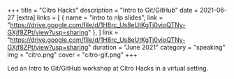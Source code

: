+++
title = "Citro Hacks"
description = "Intro to Git/GitHub"
date = 2021-06-27
[extra]
links = [
      { name = "intro to nlp slides", link = "https://drive.google.com/file/d/1H8rc_Us8eUtKgTj0vioQTNy-GXjf8ZPt/view?usp=sharing" },
    ]
link = "https://drive.google.com/file/d/1H8rc_Us8eUtKgTj0vioQTNy-GXjf8ZPt/view?usp=sharing"
duration = "June 2021"
category = "speaking"
img = "citro.png"
cover = "citro-git.png"
+++

Led an Intro to Git/GitHub workshop at Citro Hacks in a virtual setting. 
